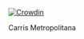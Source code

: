 [![Crowdin](https://badges.crowdin.net/go-carrismetropolitana-pt/localized.svg)](https://crowdin.com/project/go-carrismetropolitana-pt)

Carris Metropolitana
